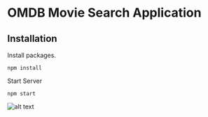 OMDB Movie Search Application
===========================

## Installation
Install packages.

    npm install

Start Server

    npm start


![alt text](https://github.com/vrlylcn/omdb-movie-search/blob/master/e65e1f02-b764-4a55-9c75-16bd677c804f.gif?raw=true)
